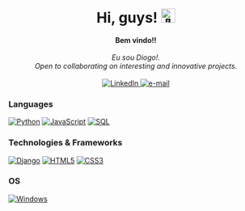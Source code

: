 <h1 align="center">Hi, guys! <img src="https://github.com/wervlad/wervlad/assets/24524555/766d336d-b87d-44ba-807c-c51de2bc6b4d" width="28px" alt="👋"></h1>

<p align="center">
    <b>Bem vindo!!</b><br><br>
    <i>
      Eu sou Diogo!.<br>
        Open to collaborating on interesting and innovative projects.<br>
    </i><br>
    <a href="www.linkedin.com/in/diogo-dos-santos-lima-778115213">
        <img src="https://img.shields.io/badge/LinkedIn-blue?style=flat-square&logo=linkedin" alt="LinkedIn">
    </a>
    <a href="mailto:diogowg.lima89@gmail.com">
        <img src="https://img.shields.io/badge/Email-blue?style=flat-square&logo=gmail&logoColor=white" alt="e-mail">
    </a>
    </a>
</p>

### Languages
[![Python](https://img.shields.io/badge/python-black?style=for-the-badge&logo=python)](https://github.com/diogowg12)
[![JavaScript](https://img.shields.io/badge/javascript-black?style=for-the-badge&logo=javascript)](https://github.com/diogowg12)
[![SQL](https://img.shields.io/badge/sql-black?style=for-the-badge&logo=mysql)](https://github.com/wervlad)



### Technologies & Frameworks
[![Django](https://img.shields.io/badge/django-black?style=for-the-badge&logo=django)](https://github.com/diogowg12)
[![HTML5](https://img.shields.io/badge/html5-black?style=for-the-badge&logo=html5)](https://hub.docker.com/u/wervlad)
[![CSS3](https://img.shields.io/badge/css3-black?style=for-the-badge&logo=css3)](https://hub.docker.com/u/diogowg12)


### OS
[![Windows](https://img.shields.io/badge/Windows-black?style=for-the-badge&logo=Windows)](https://github.com/diogowg12)


